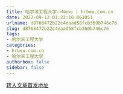 ```yaml
---
title: 哈尔滨工程大学->None | hrbeu.com.cn
date: 2022-09-12 01:22:10.861051
urlname: d8768472b22c4eaad58fcb360b746c76
slug: d8768472b22c4eaad58fcb360b746c76
tags: 
- 哈尔滨工程大学
categories:
- hrbeu.com.cn
- 哈尔滨工程大学
authorbox: false
sidebar: false
---
```





[转入文章首发地址](http://bijie.m.chenzhongtech.com/fw/photo/5258234124624763061?userId=1071885607&shareType=1&fid=1355340091&type=2&cc=share_wxms&timestamp=1662801592095&photoId=5258234124624763061&result=1&token=HEADCgp6dC5jYXB0Y2hhEr0CVMTFR8gU6xWYMe5UrUzzpu2OPAsQG5ev-lJK)